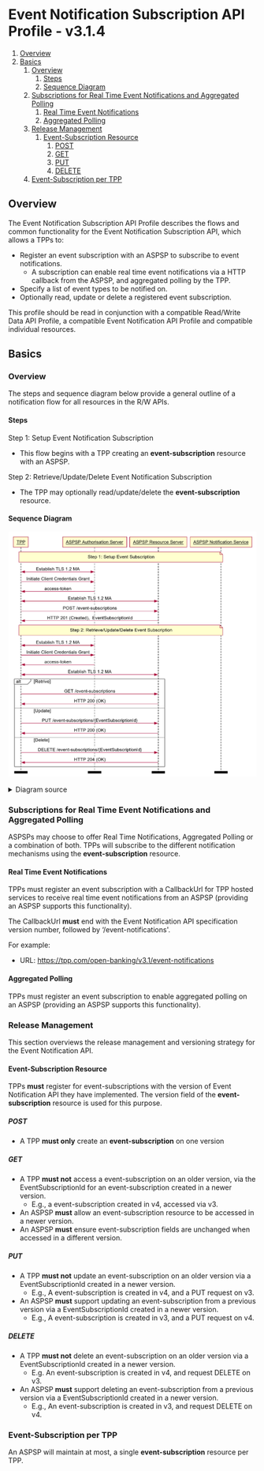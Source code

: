 # Event Notification Subscription API Profile - v3.1.4 <!-- omit in toc -->

1. [Overview](#overview)
2. [Basics](#basics)
   1. [Overview](#overview-1)
      1. [Steps](#steps)
      2. [Sequence Diagram](#sequence-diagram)
   2. [Subscriptions for Real Time Event Notifications and Aggregated Polling](#subscriptions-for-real-time-event-notifications-and-aggregated-polling)
      1. [Real Time Event Notifications](#real-time-event-notifications)
      2. [Aggregated Polling](#aggregated-polling)
   3. [Release Management](#release-management)
      1. [Event-Subscription Resource](#event-subscription-resource)
         1. [POST](#post)
         2. [GET](#get)
         3. [PUT](#put)
         4. [DELETE](#delete)
   4. [Event-Subscription per TPP](#event-subscription-per-tpp)

## Overview

The Event Notification Subscription API Profile describes the flows and common functionality for the Event Notification Subscription API, which allows a TPPs to:

* Register an event subscription with an ASPSP to subscribe to event notifications.
  * A subscription can enable real time event notifications via a HTTP callback from the ASPSP, and aggregated polling by the TPP.
* Specify a list of event types to be notified on.
* Optionally read, update or delete a registered event subscription.

This profile should be read in conjunction with a compatible Read/Write Data API Profile, a compatible Event Notification API Profile and compatible individual resources.

## Basics

### Overview

The steps and sequence diagram below provide a general outline of a notification flow for all resources in the R/W APIs.

#### Steps

Step 1: Setup Event Notification Subscription

* This flow begins with a TPP creating an **event-subscription** resource with an ASPSP.

Step 2: Retrieve/Update/Delete Event Notification Subscription

* The TPP may optionally read/update/delete the **event-subscription** resource.

#### Sequence Diagram

![Event Subscriptions](./images/EventSubscriptions.png)

<details>
  <summary>Diagram source</summary>

  ```
participant TPP
participant ASPSP Authorisation Server
participant ASPSP Resource Server
participant ASPSP Notification Service

note over TPP, ASPSP Notification Service
Step 1: Setup Event Subscription
end note

TPP <-> ASPSP Authorisation Server: Establish TLS 1.2 MA
TPP -> ASPSP Authorisation Server: Initiate Client Credentials Grant
ASPSP Authorisation Server -> TPP: access-token
TPP <-> ASPSP Resource Server: Establish TLS 1.2 MA
TPP -> ASPSP Resource Server: POST /event-subscriptions
ASPSP Resource Server -> TPP: HTTP 201 (Created),  EventSubscriptionId

note over TPP, ASPSP Notification Service
Step 2: Retrieve/Update/Delete Event Subscription
end note

TPP <-> ASPSP Authorisation Server: Establish TLS 1.2 MA
TPP -> ASPSP Authorisation Server: Initiate Client Credentials Grant
ASPSP Authorisation Server -> TPP: access-token
TPP <-> ASPSP Resource Server: Establish TLS 1.2 MA
alt Retrive
TPP -> ASPSP Resource Server: GET /event-subscriptions
ASPSP Resource Server -> TPP: HTTP 200 (OK)
else Update
TPP -> ASPSP Resource Server: PUT /event-subscriptions/{EventSubscriptionId}
ASPSP Resource Server -> TPP: HTTP 200 (OK)
else Delete
TPP -> ASPSP Resource Server: DELETE /event-subscriptions/{EventSubscriptionId}
ASPSP Resource Server -> TPP: HTTP 204 (OK)
end alt
option footer=bar
```

</details>

### Subscriptions for Real Time Event Notifications and Aggregated Polling

ASPSPs may choose to offer Real Time Notifications, Aggregated Polling or a combination of both. TPPs will subscribe to the different notification mechanisms using the **event-subscription** resource.

#### Real Time Event Notifications

TPPs must register an event subscription with a CallbackUrl for TPP hosted services to receive real time event notifications from an ASPSP (providing an ASPSP supports this functionality).

The CallbackUrl **must** end with the Event Notification API specification version number, followed by ‘/event-notifications'.

For example:

* URL: https://tpp.com/open-banking/v3.1/event-notifications

#### Aggregated Polling

TPPs must register an event subscription to enable aggregated polling on an ASPSP (providing an ASPSP supports this functionality).

### Release Management

This section overviews the release management and versioning strategy for the Event Notification API.

#### Event-Subscription Resource

TPPs **must** register for event-subscriptions with the version of Event Notification API they have implemented. The version field of the **event-subscription** resource is used for this purpose.

##### POST

* A TPP **must only** create an **event-subscription** on one version

##### GET

* A TPP **must not** access a event-subscription on an older version, via the EventSubscriptionId for an event-subscription created in a newer version.
  * E.g., a event-subscription created in v4, accessed via v3.
* An ASPSP **must** allow an event-subscription resource to be accessed in a newer version.
* An ASPSP **must** ensure event-subscription fields are unchanged when accessed in a different version.

##### PUT

* A TPP **must not** update an event-subscription on an older version via a EventSubscriptionId created in a newer version.
  * E.g., A event-subscription is created in v4, and a PUT request on v3.
* An ASPSP **must** support updating an event-subscription from a previous version via a EventSubscriptionId created in a newer version.
  * E.g., A event-subscription is created in v3, and a PUT request on v4.

##### DELETE

* A TPP **must not** delete an event-subscription on an older version via a EventSubscriptionId created in a newer version.
  * E.g. An event-subscription is created in v4, and request DELETE on v3.
* An ASPSP **must** support deleting an event-subscription from a previous version via a EventSubscriptionId created in a newer version.
  * E.g., An event-subscription is created in v3, and request DELETE on v4.

### Event-Subscription per TPP

An ASPSP will maintain at most, a single **event-subscription** resource per TPP.
